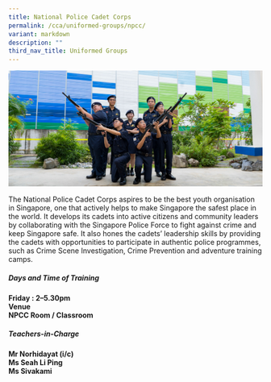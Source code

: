 ```yaml
---
title: National Police Cadet Corps
permalink: /cca/uniformed-groups/npcc/
variant: markdown
description: ""
third_nav_title: Uniformed Groups
---
```

![](/images/2023images/CCAs%202023/npcc%202023.jpg)

The National Police Cadet Corps aspires to be the best youth organisation in Singapore, one that actively helps to make Singapore the safest place in the world. It develops its cadets into active citizens and community leaders by collaborating with the Singapore Police Force to fight against crime and keep Singapore safe. It also hones the cadets’ leadership skills by providing the cadets with opportunities to participate in authentic police programmes, such as Crime Scene Investigation, Crime Prevention and adventure training camps.

<h5>Days and Time of Training</h5>
<b>
Friday : 2–5.30pm<br>
Venue<br>
NPCC Room / Classroom<br></b>

<h5>Teachers-in-Charge</h5>
<b>
Mr Norhidayat (i/c)&nbsp;<br>
Ms Seah Li Ping <br>
Ms Sivakami <br></b>